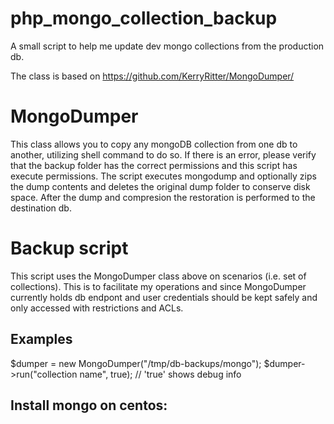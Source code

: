 # php_mongo_collection_backup
A small script to help me update dev mongo collections from the production db.

The class is based on https://github.com/KerryRitter/MongoDumper/

# MongoDumper 
This class allows you to copy any mongoDB collection from one db to another, utilizing shell command to do so. If there is an error, please verify that the backup folder has the correct permissions and this script has execute permissions. 
The script executes mongodump and optionally zips the dump contents and deletes the original dump folder to conserve disk space. After the dump and compresion the restoration is performed to the destination db.

# Backup script
This script uses the MongoDumper class above on scenarios (i.e. set of collections). This is to facilitate my operations and since MongoDumper currently holds db endpont and user credentials should be kept safely and only accessed with restrictions and ACLs.

## Examples 
$dumper = new MongoDumper("/tmp/db-backups/mongo");
$dumper->run("collection name", true); // 'true' shows debug info


## Install mongo on centos:


